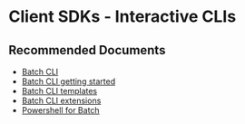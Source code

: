 <properties
    pageTitle="Client SDKs / Interactive CLIs"
    description="Client SDKs / Interactive CLIs"
    service="microsoft.batch"
    resource="batchaccounts"
    authors="matthchr"
    ms.author="matthchr"
    displayOrder=""
    articleId="batch-client-sdks-interactive-cli"
    selfHelpType="generic"
    supportTopicIds="32635083"
    resourceTags=""
    productPesIds="15614"
    cloudEnvironments="public, Fairfax"
/>

# Client SDKs - Interactive CLIs

## **Recommended Documents**
* [Batch CLI](https://docs.microsoft.com/cli/azure/batch?view=azure-cli-latest)<br>
* [Batch CLI getting started](https://docs.microsoft.com/azure/batch/batch-cli-get-started)<br>
* [Batch CLI templates](https://docs.microsoft.com/azure/batch/batch-cli-templates)<br>
* [Batch CLI extensions](https://github.com/Azure/azure-batch-cli-extensions)<br>
* [Powershell for Batch](https://docs.microsoft.com/powershell/module/az.batch)
